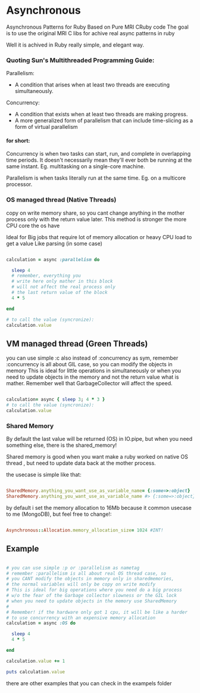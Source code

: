 Asynchronous
============

Asynchronous Patterns for Ruby Based on Pure MRI CRuby code
The goal is to use the original MRI C libs for achive
real async patterns in ruby

Well it is achived in Ruby really simple, and elegant way.


### Quoting Sun's Multithreaded Programming Guide:

Parallelism: 
- A condition that arises when at least two threads are executing simultaneously.

Concurrency: 
- A condition that exists when at least two threads are making progress. 
- A more generalized form of parallelism that can include time-slicing as a form of virtual parallelism

#### for short:

Concurrency is when two tasks can start, run, and complete in overlapping time periods.
It doesn't necessarily mean they'll ever both be running at the same instant.
Eg. multitasking on a single-core machine.

Parallelism is when tasks literally run at the same time.
Eg. on a multicore processor.


### OS managed thread (Native Threads)

copy on write memory share,
so you cant change anything in the mother process
only with the return value later.
This method is stronger the more CPU core the os have

Ideal for Big jobs that require lot of memory allocation or
heavy CPU load to get a value
Like parsing (in some case)

```ruby

calculation = async :parallelism do

  sleep 4
  # remember, everything you
  # write here only mather in this block
  # will not affect the real process only
  # the last return value of the block
  4 * 5

end

# to call the value (syncronize):
calculation.value

```

## VM managed thread (Green Threads)

you can use simple :c also instead of :concurrency as sym,
remember :concurrency is all about GIL case, so
you can modify the objects in memory
This is ideal for little operations in simultaneously or
when you need to update objects in the memory and not the
return value what is mather.
Remember well that GarbageCollector will affect the speed.

```ruby

calculation= async { sleep 3; 4 * 3 }
# to call the value (syncronize):
calculation.value

```

### Shared Memory

By default the last value will be returned (OS) in IO.pipe,
but when you need something else, there is the shared_memory!

Shared memory is good when you want make a ruby worked on native OS thread ,
but need to update data back at the mother process.

the usecase is simple like that:
```ruby

SharedMemory.anything_you_want_use_as_variable_name= {:some=>:object}
SharedMemory.anything_you_want_use_as_variable_name #> {:some=>:object}

```

by default i set the memory allocation to 16Mb because it common usecase to me (MongoDB),
but feel free to change!:
```ruby

Asynchronous::Allocation.memory_allocation_size= 1024 #INT!

```

## Example

```ruby

# you can use simple :p or :parallelism as nametag
# remember :parallelism is all about real OS thread case, so
# you CANT modify the objects in memory only in sharedmemories,
# the normal variables will only be copy on write modify
# This is ideal for big operations where you need do a big process
# w/o the fear of the Garbage collector slowness or the GIL lock
# when you need to update objects in the memory use SharedMemory
#
# Remember! if the hardware only got 1 cpu, it will be like a harder
# to use concurrency with an expensive memory allocation
calculation = async :OS do

  sleep 4
  4 * 5

end

calculation.value += 1

puts calculation.value

```

there are other examples that you can check in the exampels folder